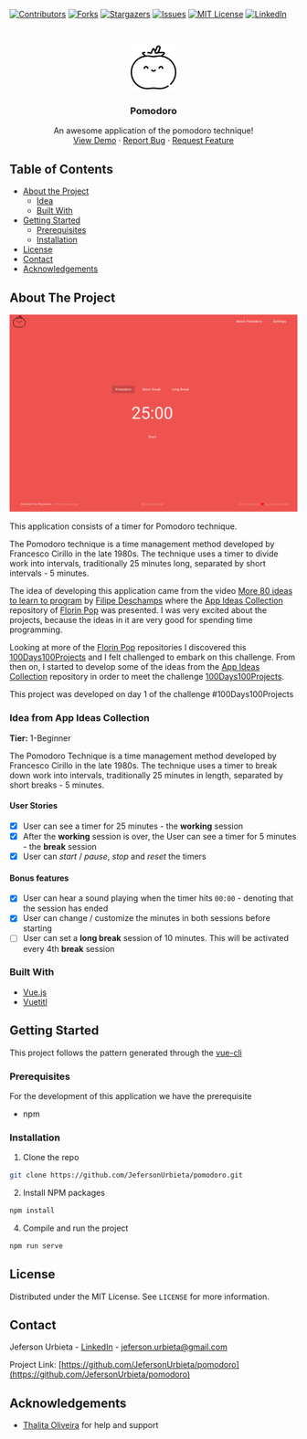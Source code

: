 <!-- PROJECT SHIELDS -->
<!--
*** I'm using markdown "reference style" links for readability.
*** Reference links are enclosed in brackets [ ] instead of parentheses ( ).
*** See the bottom of this document for the declaration of the reference variables
*** for contributors-url, forks-url, etc. This is an optional, concise syntax you may use.
*** https://www.markdownguide.org/basic-syntax/#reference-style-links
-->
[![Contributors][contributors-shield]][contributors-url]
[![Forks][forks-shield]][forks-url]
[![Stargazers][stars-shield]][stars-url]
[![Issues][issues-shield]][issues-url]
[![MIT License][license-shield]][license-url]
[![LinkedIn][linkedin-shield]][linkedin-url]


<!-- PROJECT LOGO -->
<br />
<p align="center">
  <a href="https://github.com/JefersonUrbieta/pomodoro">
    <img src="images/logo.svg" alt="Logo" width="80" height="80">
  </a>

  <h3 align="center">Pomodoro</h3>

  <p align="center">
    An awesome application of the pomodoro technique!
    <br />
    <a href="https://jefersonurbieta.github.io/pomodoro">View Demo</a>
    ·
    <a href="https://github.com/JefersonUrbieta/pomodoro/issues">Report Bug</a>
    ·
    <a href="https://github.com/JefersonUrbieta/pomodoro/issues">Request Feature</a>
  </p>
</p>

<!-- TABLE OF CONTENTS -->
## Table of Contents

* [About the Project](#about-the-project)
  * [Idea](#idea-from-app-ideas-collection)
  * [Built With](#built-with)
* [Getting Started](#getting-started)
  * [Prerequisites](#prerequisites)
  * [Installation](#installation)
* [License](#license)
* [Contact](#contact)
* [Acknowledgements](#acknowledgements)

<!-- ABOUT THE PROJECT -->
## About The Project

[![Product Name Screen Shot][product-screenshot]](https://example.com)

This application consists of a timer for Pomodoro technique.

The Pomodoro technique is a time management method developed by Francesco Cirillo in the late 1980s. 
The technique uses a timer to divide work into intervals, traditionally 25 minutes long, separated by short intervals - 5 minutes.

The idea of ​​developing this application came from the video [More 80 ideas to learn to program](https://www.youtube.com/watch?v=H4CCPaYLTWg&t) by [Filipe Deschamps](https://www.youtube.com/channel/UCU5JicSrEM5A63jkJ2QvGYw) where the [App Ideas Collection](https://github.com/florinpop17/app-ideas) repository of [Florin Pop](https://github.com/florinpop17) was presented. 
I was very excited about the projects, because the ideas in it are very good for spending time programming.

Looking at more of the [Florin Pop](https://github.com/florinpop17) repositories I discovered this [100Days100Projects](https://github.com/florinpop17/100Days100Projects) and I felt challenged to embark on this challenge.
From then on, I started to develop some of the ideas from the [App Ideas Collection](https://github.com/florinpop17/app-ideas) repository in order to meet the challenge [100Days100Projects](https://github.com/florinpop17/100Days100Projects).

This project was developed on day 1 of the challenge #100Days100Projects

### Idea from App Ideas Collection

**Tier:** 1-Beginner

The Pomodoro Technique is a time management method developed by Francesco Cirillo in the late 1980s. The technique uses a timer to break down work into intervals, traditionally 25 minutes in length, separated by short breaks - 5 minutes.

#### User Stories

-   [x] User can see a timer for 25 minutes - the **working** session
-   [x] After the **working** session is over, the User can see a timer for 5 minutes - the **break** session
-   [x] User can _start_ / _pause_, _stop_ and _reset_ the timers

#### Bonus features

-   [x] User can hear a sound playing when the timer hits `00:00` - denoting that the session has ended
-   [x] User can change / customize the minutes in both sessions before starting
-   [ ] User can set a **long break** session of 10 minutes. This will be activated every 4th **break** session

### Built With
* [Vue.js](https://vuejs.org)
* [Vuetitl](https://vuetifyjs.com)

<!-- GETTING STARTED -->
## Getting Started

This project follows the pattern generated through the [vue-cli](https://cli.vuejs.org)

### Prerequisites

For the development of this application we have the prerequisite
* npm

### Installation

1. Clone the repo
```sh
git clone https://github.com/JefersonUrbieta/pomodoro.git
```
2. Install NPM packages
```sh
npm install
```
4. Compile and run the project
```sh
npm run serve
```

<!-- LICENSE -->
## License

Distributed under the MIT License. See `LICENSE` for more information.

<!-- CONTACT -->
## Contact

Jeferson Urbieta - [LinkedIn](https://www.linkedin.com/in/jefersonurbieta) - jeferson.urbieta@gmail.com

Project Link: [https://github.com/JefersonUrbieta/pomodoro](https://github.com/JefersonUrbieta/pomodoro)

<!-- ACKNOWLEDGEMENTS -->
## Acknowledgements
* [Thalita Oliveira](https://github.com/thalita12) for help and support

<!-- MARKDOWN LINKS & IMAGES -->
<!-- https://www.markdownguide.org/basic-syntax/#reference-style-links -->
[contributors-shield]: https://img.shields.io/github/contributors/JefersonUrbieta/pomodoro.svg?style=flat-square
[contributors-url]: https://github.com/JefersonUrbieta/pomodoro/graphs/contributors
[forks-shield]: https://img.shields.io/github/forks/JefersonUrbieta/pomodoro.svg?style=flat-square
[forks-url]: https://github.com/JefersonUrbieta/pomodoro/network/members
[stars-shield]: https://img.shields.io/github/stars/JefersonUrbieta/pomodoro.svg?style=flat-square
[stars-url]: https://github.com/JefersonUrbieta/pomodoro/stargazers
[issues-shield]: https://img.shields.io/github/issues/JefersonUrbieta/pomodoro.svg?style=flat-square
[issues-url]: https://github.com/JefersonUrbieta/pomodoro/issues
[license-shield]: https://img.shields.io/github/license/JefersonUrbieta/pomodoro.svg?style=flat-square
[license-url]: https://github.com/JefersonUrbieta/pomodoro/blob/master/LICENSE.txt
[linkedin-shield]: https://img.shields.io/badge/-LinkedIn-black.svg?style=flat-square&logo=linkedin&colorB=555
[linkedin-url]: https://www.linkedin.com/in/jefersonurbieta
[product-screenshot]: images/screenshot.png
